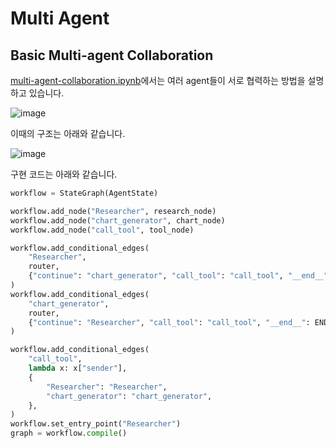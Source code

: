 # Multi Agent

## Basic Multi-agent Collaboration

[multi-agent-collaboration.ipynb](https://github.com/langchain-ai/langgraph/blob/main/examples/multi_agent/multi-agent-collaboration.ipynb)에서는 여러 agent들이 서로 협력하는 방법을 설명하고 있습니다. 

![image](https://github.com/kyopark2014/llm-agent/assets/52392004/518a970a-87d8-4637-a152-f3fab96e2984)

이때의 구조는 아래와 같습니다.

![image](https://github.com/kyopark2014/llm-agent/assets/52392004/01ddaae6-a656-41d6-afc5-f60d4d672c32)

구현 코드는 아래와 같습니다.

```python
workflow = StateGraph(AgentState)

workflow.add_node("Researcher", research_node)
workflow.add_node("chart_generator", chart_node)
workflow.add_node("call_tool", tool_node)

workflow.add_conditional_edges(
    "Researcher",
    router,
    {"continue": "chart_generator", "call_tool": "call_tool", "__end__": END},
)
workflow.add_conditional_edges(
    "chart_generator",
    router,
    {"continue": "Researcher", "call_tool": "call_tool", "__end__": END},
)

workflow.add_conditional_edges(
    "call_tool",
    lambda x: x["sender"],
    {
        "Researcher": "Researcher",
        "chart_generator": "chart_generator",
    },
)
workflow.set_entry_point("Researcher")
graph = workflow.compile()
```


